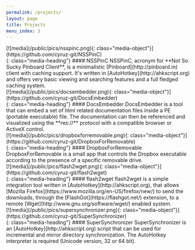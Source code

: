```yaml
---
permalink: /projects/
layout: page
title: Projects
menu_index: 3
---
```


<div class="media">
<div class="media-left">
[![media](/public/pics/nsspinc.png){: class="media-object"}](https://github.com/cyruz-git/NSSPinC)
</div>
<div class="media-body">
{: class="media-heading"}
#### NSSPinC
NSSPinC, acronym for **Not So Sucky Pinboard Client**, is a minimalistic [Pinboard](http://pinboard.in) client 
with caching support. It's written in [AutoHotkey](http://ahkscript.org) and offers very basic viewing and 
searching features and a full fledged caching system.
</div>
</div>
<div class="media">
<div class="media-left">
[![media](/public/pics/docsembedder.png){: class="media-object"}](https://github.com/cyruz-git/DocsEmbedder)
</div>
<div class="media-body">
{: class="media-heading"}
#### DocsEmbedder
DocsEmbedder is a tool that can embed a set of html related documentation files inside a PE (portable executable) file. 
The documentation can then be referenced and visualized using the **res://** protocol with a compatible browser or 
ActiveX control.
</div>
</div>
<div class="media">
<div class="media-left">
[![media](/public/pics/dropboxforremovable.png){: class="media-object"}](https://github.com/cyruz-git/DropboxForRemovable)
</div>
<div class="media-body">
{: class="media-heading"}
#### DropboxForRemovable
DropboxForRemovable is a small app that controls the Dropbox executable according to the presence of a 
specific removable drive.
</div>
</div>
<div class="media">
<div class="media-left">
[![media](/public/pics/flash2wget.png){: class="media-object"}](https://github.com/cyruz-git/flash2wget)
</div>
<div class="media-body">
{: class="media-heading"}
#### flash2wget
flash2wget is a simple integration tool written in [AutoHotkey](http://ahkscript.org), that allows
[Mozilla Firefox](https://www.mozilla.org/en-US/firefox/new/) to send the downloads, through the 
[FlashGot](https://flashgot.net/) extension, to a remote [Wget](http://www.gnu.org/software/wget/) enabled 
system.
</div>
</div>
<div class="media">
<div class="media-left">
[![media](/public/pics/supersynchronizer.png){: class="media-object"}](https://github.com/cyruz-git/SuperSynchronizer)
</div>
<div class="media-body">
{: class="media-heading"}
#### SuperSynchronizer
SuperSynchronizer is an [AutoHotkey](http://ahkscript.org) script that can be used for incremental and mirror directory 
synchronization. The AutoHotkey interpreter is required (Unicode version, 32 or 64 bit).
</div>
</div>
